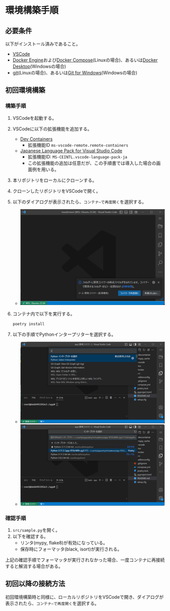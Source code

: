 # 環境構築手順
## 必要条件

以下がインストール済みであること。

* [VSCode](https://code.visualstudio.com/)
* [Docker Engine](https://docs.docker.com/engine/)および[Docker Compose](https://docs.docker.com/compose/)(Linuxの場合)、あるいは[Docker Desktop](https://www.docker.com/products/docker-desktop/)(Windowsの場合)
* [git](https://git-scm.com)(Linuxの場合)、あるいは[Git for Windows](https://gitforwindows.org)(Windowsの場合)

## 初回環境構築
### 構築手順

1. VSCodeを起動する。
2. VSCodeに以下の拡張機能を追加する。
    * [Dev Containers](https://marketplace.visualstudio.com/items?itemName=ms-vscode-remote.remote-containers) 
        * 拡張機能ID `ms-vscode-remote.remote-containers`
    * [Japanese Language Pack for Visual Studio Code](https://marketplace.visualstudio.com/items?itemName=MS-CEINTL.vscode-language-pack-ja)
        * 拡張機能ID: `MS-CEINTL.vscode-language-pack-ja`
        * この拡張機能の追加は任意だが、この手順書では導入した場合の画面例を用いる。
3. 本リポジトリをローカルにクローンする。
4. クローンしたリポジトリをVSCodeで開く。
5. 以下のダイアログが表示されたら、`コンテナ―で再度開く`を選択する。
    * ![](./images/image_0.png)
6. コンテナ内で以下を実行する。

    ```bash
    poetry install
    ```

7. 以下の手順でPythonインタープリターを選択する。
    * ![](./images/image_1.png)
    * ![](./images/image_2.png)

### 確認手順

1. `src/sample.py`を開く。
2. 以下を確認する。
    * リンタ(mypy, flake8)が有効になっている。
    * 保存時にフォーマッタ(black, isort)が実行される。

上記の確認手順でフォーマッタが実行されなかった場合、一度コンテナに再接続すると解消する場合がある。

## 初回以降の接続方法

初回環境構築時と同様に、ローカルリポジトリをVSCodeで開き、ダイアログが表示されたら、`コンテナ―で再度開く`を選択する。
